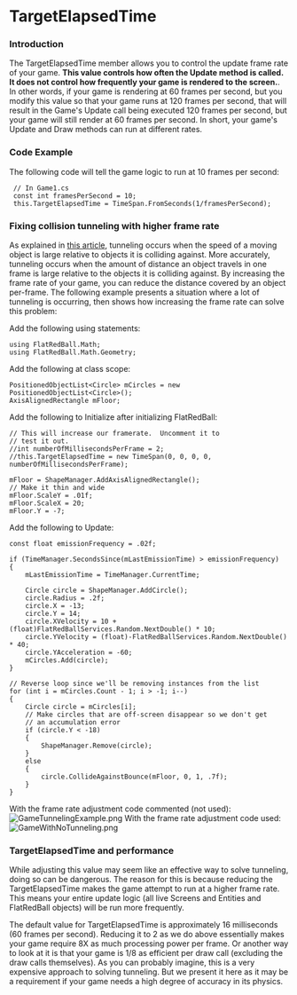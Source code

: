 # TargetElapsedTime

### Introduction

The TargetElapsedTime member allows you to control the update frame rate of your game. **This value controls how often the Update method is called. It does not control how frequently your game is rendered to the screen.**. In other words, if your game is rendering at 60 frames per second, but you modify this value so that your game runs at 120 frames per second, that will result in the Game's Update call being executed 120 frames per second, but your game will still render at 60 frames per second. In short, your game's Update and Draw methods can run at different rates.

### Code Example

The following code will tell the game logic to run at 10 frames per second:

```
 // In Game1.cs
 const int framesPerSecond = 10;
 this.TargetElapsedTime = TimeSpan.FromSeconds(1/framesPerSecond);
```

### Fixing collision tunneling with higher frame rate

As explained in [this article](../../../frb/docs/index.php), tunneling occurs when the speed of a moving object is large relative to objects it is colliding against. More accurately, tunneling occurs when the amount of distance an object travels in one frame is large relative to the objects it is colliding against. By increasing the frame rate of your game, you can reduce the distance covered by an object per-frame. The following example presents a situation where a lot of tunneling is occurring, then shows how increasing the frame rate can solve this problem:

Add the following using statements:

```
using FlatRedBall.Math;
using FlatRedBall.Math.Geometry;
```

Add the following at class scope:

```
PositionedObjectList<Circle> mCircles = new PositionedObjectList<Circle>();
AxisAlignedRectangle mFloor;
```

Add the following to Initialize after initializing FlatRedBall:

```
// This will increase our framerate.  Uncomment it to 
// test it out.
//int numberOfMillisecondsPerFrame = 2;
//this.TargetElapsedTime = new TimeSpan(0, 0, 0, 0, numberOfMillisecondsPerFrame);

mFloor = ShapeManager.AddAxisAlignedRectangle();
// Make it thin and wide
mFloor.ScaleY = .01f;
mFloor.ScaleX = 20;
mFloor.Y = -7;
```

Add the following to Update:

```
const float emissionFrequency = .02f;

if (TimeManager.SecondsSince(mLastEmissionTime) > emissionFrequency)
{
    mLastEmissionTime = TimeManager.CurrentTime;

    Circle circle = ShapeManager.AddCircle();
    circle.Radius = .2f;
    circle.X = -13;
    circle.Y = 14;
    circle.XVelocity = 10 + (float)FlatRedBallServices.Random.NextDouble() * 10;
    circle.YVelocity = (float)-FlatRedBallServices.Random.NextDouble() * 40;
    circle.YAcceleration = -60;
    mCircles.Add(circle);
}

// Reverse loop since we'll be removing instances from the list
for (int i = mCircles.Count - 1; i > -1; i--)
{
    Circle circle = mCircles[i];
    // Make circles that are off-screen disappear so we don't get
    // an accumulation error
    if (circle.Y < -18)
    {
        ShapeManager.Remove(circle);
    }
    else
    {
        circle.CollideAgainstBounce(mFloor, 0, 1, .7f);
    }
}
```

With the frame rate adjustment code commented (not used):![GameTunnelingExample.png](../../../.gitbook/assets/migrated\_media-GameTunnelingExample.png) With the frame rate adjustment code used:![GameWithNoTunneling.png](../../../.gitbook/assets/migrated\_media-GameWithNoTunneling.png)

### TargetElapsedTime and performance

While adjusting this value may seem like an effective way to solve tunneling, doing so can be dangerous. The reason for this is because reducing the TargetElapsedTime makes the game attempt to run at a higher frame rate. This means your entire update logic (all live Screens and Entities and FlatRedBall objects) will be run more frequently.

The default value for TargetElapsedTime is approximately 16 milliseconds (60 frames per second). Reducing it to 2 as we do above essentially makes your game require 8X as much processing power per frame. Or another way to look at it is that your game is 1/8 as efficient per draw call (excluding the draw calls themselves). As you can probably imagine, this is a very expensive approach to solving tunneling. But we present it here as it may be a requirement if your game needs a high degree of accuracy in its physics.
